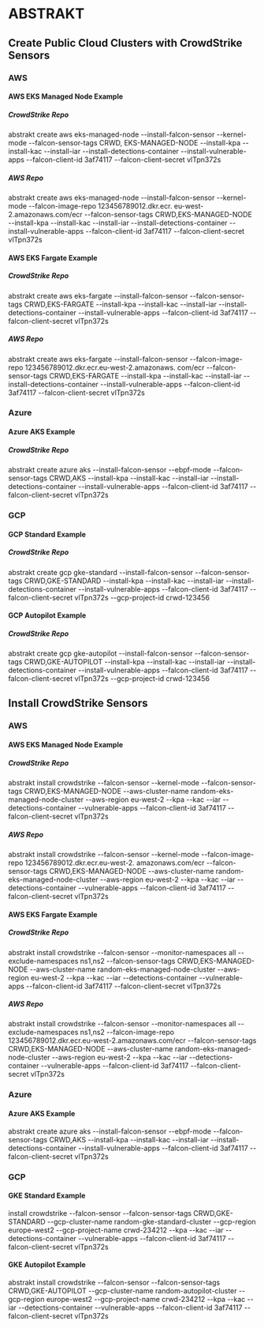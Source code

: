 # ABSTRAKT

## Create Public Cloud Clusters with CrowdStrike Sensors

### AWS

#### AWS EKS Managed Node Example

##### CrowdStrike Repo

abstrakt create aws eks-managed-node --install-falcon-sensor --kernel-mode --falcon-sensor-tags CRWD,
EKS-MANAGED-NODE --install-kpa --install-kac --install-iar --install-detections-container --install-vulnerable-apps 
--falcon-client-id 3af74117 --falcon-client-secret vlTpn372s

##### AWS Repo

abstrakt create aws eks-managed-node --install-falcon-sensor --kernel-mode --falcon-image-repo 123456789012.dkr.ecr.
eu-west-2.amazonaws.com/ecr --falcon-sensor-tags CRWD,EKS-MANAGED-NODE --install-kpa --install-kac 
--install-iar --install-detections-container --install-vulnerable-apps --falcon-client-id 
3af74117 --falcon-client-secret vlTpn372s

#### AWS EKS Fargate Example

##### CrowdStrike Repo

abstrakt create aws eks-fargate --install-falcon-sensor --falcon-sensor-tags CRWD,EKS-FARGATE --install-kpa 
--install-kac --install-iar --install-detections-container --install-vulnerable-apps --falcon-client-id 
3af74117 --falcon-client-secret vlTpn372s

##### AWS Repo

abstrakt create aws eks-fargate --install-falcon-sensor --falcon-image-repo 123456789012.dkr.ecr.eu-west-2.amazonaws.
com/ecr --falcon-sensor-tags CRWD,EKS-FARGATE --install-kpa --install-kac --install-iar 
--install-detections-container --install-vulnerable-apps --falcon-client-id 3af74117 --falcon-client-secret vlTpn372s

### Azure

#### Azure AKS Example

##### CrowdStrike Repo

abstrakt create azure aks --install-falcon-sensor --ebpf-mode --falcon-sensor-tags CRWD,AKS --install-kpa 
--install-kac --install-iar --install-detections-container --install-vulnerable-apps --falcon-client-id 
3af74117 --falcon-client-secret vlTpn372s

### GCP

#### GCP Standard Example

##### CrowdStrike Repo

abstrakt create gcp gke-standard --install-falcon-sensor --falcon-sensor-tags CRWD,GKE-STANDARD --install-kpa 
--install-kac --install-iar --install-detections-container --install-vulnerable-apps --falcon-client-id 
3af74117 --falcon-client-secret vlTpn372s --gcp-project-id crwd-123456

#### GCP Autopilot Example

##### CrowdStrike Repo

abstrakt create gcp gke-autopilot --install-falcon-sensor --falcon-sensor-tags CRWD,GKE-AUTOPILOT --install-kpa 
--install-kac --install-iar --install-detections-container --install-vulnerable-apps --falcon-client-id 
3af74117 --falcon-client-secret vlTpn372s --gcp-project-id crwd-123456

## Install CrowdStrike Sensors

### AWS

#### AWS EKS Managed Node Example

##### CrowdStrike Repo

abstrakt install crowdstrike --falcon-sensor --kernel-mode --falcon-sensor-tags CRWD,EKS-MANAGED-NODE 
--aws-cluster-name random-eks-managed-node-cluster  --aws-region eu-west-2 --kpa --kac --iar --detections-container 
--vulnerable-apps --falcon-client-id  3af74117 --falcon-client-secret vlTpn372s

##### AWS Repo

abstrakt install crowdstrike --falcon-sensor --kernel-mode --falcon-image-repo 123456789012.dkr.ecr.eu-west-2.
amazonaws.com/ecr --falcon-sensor-tags CRWD,EKS-MANAGED-NODE --aws-cluster-name random-eks-managed-node-cluster 
--aws-region eu-west-2 --kpa --kac --iar --detections-container --vulnerable-apps --falcon-client-id 
3af74117 --falcon-client-secret vlTpn372s

#### AWS EKS Fargate Example

##### CrowdStrike Repo

abstrakt install crowdstrike --falcon-sensor --monitor-namespaces all --exclude-namespaces ns1,ns2 
--falcon-sensor-tags CRWD,EKS-MANAGED-NODE  --aws-cluster-name random-eks-managed-node-cluster 
--aws-region eu-west-2 --kpa --kac --iar --detections-container --vulnerable-apps --falcon-client-id 3af74117 
--falcon-client-secret vlTpn372s

##### AWS Repo

abstrakt install crowdstrike --falcon-sensor --monitor-namespaces all --exclude-namespaces ns1,ns2 
--falcon-image-repo 123456789012.dkr.ecr.eu-west-2.amazonaws.com/ecr --falcon-sensor-tags CRWD,EKS-MANAGED-NODE 
--aws-cluster-name random-eks-managed-node-cluster --aws-region eu-west-2 --kpa --kac --iar --detections-container 
--vulnerable-apps --falcon-client-id 3af74117 --falcon-client-secret vlTpn372s

### Azure

#### Azure AKS Example

abstrakt create azure aks --install-falcon-sensor --ebpf-mode --falcon-sensor-tags CRWD,AKS --install-kpa 
--install-kac --install-iar --install-detections-container --install-vulnerable-apps --falcon-client-id 
3af74117 --falcon-client-secret vlTpn372s

### GCP

#### GKE Standard Example

install crowdstrike --falcon-sensor --falcon-sensor-tags CRWD,GKE-STANDARD --gcp-cluster-name 
random-gke-standard-cluster --gcp-region europe-west2 --gcp-project-name crwd-234212 --kpa --kac --iar 
--detections-container --vulnerable-apps --falcon-client-id 3af74117 --falcon-client-secret vlTpn372s

#### GKE Autopilot Example

abstrakt install crowdstrike --falcon-sensor --falcon-sensor-tags CRWD,GKE-AUTOPILOT --gcp-cluster-name 
random-autopilot-cluster --gcp-region europe-west2 --gcp-project-name crwd-234212 --kpa --kac --iar 
--detections-container --vulnerable-apps --falcon-client-id 3af74117 --falcon-client-secret vlTpn372s
